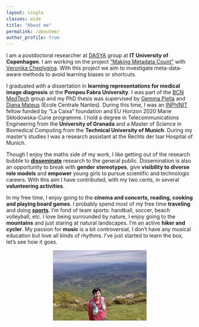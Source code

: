 ```yaml
---
layout: single
classes: wide
title: "About me"
permalink: /aboutme/
author_profile: true
---
```

I am a postdoctoral researcher at [DASYA](https://dasya.itu.dk/) group at **IT University of Copenhagen**. I am working on the project [“Making Metadata Count"](https://ameliajimenez.github.io/portfolio/portfolio-4) with [Veronika Cheplygina](https://veronikach.com/). With this project we aim to investigate meta-data-aware methods to avoid learning biases or shortcuts.

I graduated with a dissertation in **learning representations for medical image diagnosis** at the **Pompeu Fabra University**. I was part of the [BCN MedTech](https://www.upf.edu/web/bcn-medtech/) group and my PhD thesis was supervised by [Gemma Piella](https://www.upf.edu/web/simbiosys/entry/-/-/37215/adscripcion/gemma-piella) and [Diana Mateus](https://www.ls2n.fr/annuaire/Diana%20MATEUS/) (Ecole Centrale Nantes). During this time, I was an [INPhINIT](https://fundacionlacaixa.org/en/inphinit-doctoral-fellowships-call) fellow funded by “La Caixa” foundation and EU Horizon 2020 Marie Skłodowska-Curie programme. I hold a degree in Telecommunications Engineering from the **University of Granada** and a Master of Science in Biomedical Computing from the **Technical University of Munich**. During my master’s studies I was a research assistant at the Rechts der Isar Hospital of Munich.

Though I enjoy the maths side of my work, I like getting out of the research bubble to **[disseminate](https://ameliajimenez.github.io/outreach/)** research to the general public. Dissemination is also an opportunity to break with **gender stereotypes**, give **visibility to diverse role models** and **empower** young girls to pursue scientific and technologic careers. With this aim I have contributed, with my two cents, in several **volunteering activities**.

In my free time, I enjoy going to the **cinema and concerts, reading, cooking and playing board games**. I probably spend most of my free time **traveling** and doing **[sports](https://www.strava.com/athletes/80615838)**. I’m fond of team sports: handball, soccer, beach volleyball, etc. I love being surrounded by nature, I enjoy going to the **mountains** and just staring at natural landscapes. I’m an active **hiker and cycler**. My passion for **music** is a bit controversial, I don’t have any musical education but love all kinds of rhythms. I’ve just started to learn the box, let’s see how it goes.

<p align="center"><img width="50%" src="../images/travessa-montseny.jpg"  /></p>
